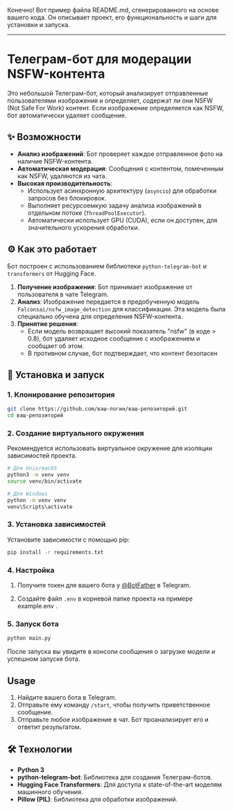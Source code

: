 Конечно\! Вот пример файла README.md, сгенерированного на основе вашего кода. Он описывает проект, его функциональность и шаги для установки и запуска.

-----

# Телеграм-бот для модерации NSFW-контента

Это небольшой Телеграм-бот, который анализирует отправленные пользователями изображения и определяет, содержат ли они NSFW (Not Safe For Work) контент. Если изображение определяется как NSFW, бот автоматически удаляет сообщение.

## ✨ Возможности

  * **Анализ изображений**: Бот проверяет каждое отправленное фото на наличие NSFW-контента.
  * **Автоматическая модерация**: Сообщения с контентом, помеченным как NSFW, удаляются из чата.
  * **Высокая производительность**:
      * Использует асинхронную архитектуру (`asyncio`) для обработки запросов без блокировок.
      * Выполняет ресурсоемкую задачу анализа изображений в отдельном потоке (`ThreadPoolExecutor`).
      * Автоматически использует GPU (CUDA), если он доступен, для значительного ускорения обработки.

## ⚙️ Как это работает

Бот построен с использованием библиотеки `python-telegram-bot` и `transformers` от Hugging Face.

1.  **Получение изображения**: Бот принимает изображение от пользователя в чате Telegram.
2.  **Анализ**: Изображение передается в предобученную модель `Falconsai/nsfw_image_detection` для классификации. Эта модель была специально обучена для определения NSFW-контента.
3.  **Принятие решения**:
      * Если модель возвращает высокий показатель "nsfw" (в коде \> 0.8), бот удаляет исходное сообщение с изображением и сообщает об этом.
      * В противном случае, бот подтверждает, что контент безопасен

## 🚀 Установка и запуск

### 1\. Клонирование репозитория

```bash
git clone https://github.com/ваш-логин/ваш-репозиторий.git
cd ваш-репозиторий
```

### 2\. Создание виртуального окружения

Рекомендуется использовать виртуальное окружение для изоляции зависимостей проекта.

```bash
# Для Unix/macOS
python3 -m venv venv
source venv/bin/activate

# Для Windows
python -m venv venv
venv\Scripts\activate
```

### 3\. Установка зависимостей

Установите зависимости с помощью pip:

```bash
pip install -r requirements.txt
```

### 4\. Настройка

1.  Получите токен для вашего бота у [@BotFather](https://t.me/BotFather) в Telegram.

2.  Создайте файл `.env` в корневой папке проекта на примере example.env .

### 5\. Запуск бота

```bash
python main.py
```

После запуска вы увидите в консоли сообщения о загрузке модели и успешном запуске бота.

## Usage

1.  Найдите вашего бота в Telegram.
2.  Отправьте ему команду `/start`, чтобы получить приветственное сообщение.
3.  Отправьте любое изображение в чат. Бот проанализирует его и ответит результатом.

## 🛠️ Технологии

  * **Python 3**
  * **python-telegram-bot**: Библиотека для создания Телеграм-ботов.
  * **Hugging Face Transformers**: Для доступа к state-of-the-art моделям машинного обучения.
  * **Pillow (PIL)**: Библиотека для обработки изображений.
